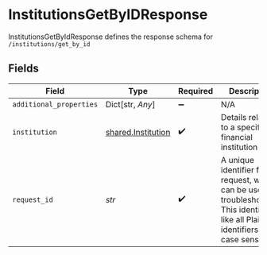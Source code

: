 # InstitutionsGetByIDResponse

InstitutionsGetByIdResponse defines the response schema for `/institutions/get_by_id`


## Fields

| Field                                                                                                                                       | Type                                                                                                                                        | Required                                                                                                                                    | Description                                                                                                                                 |
| ------------------------------------------------------------------------------------------------------------------------------------------- | ------------------------------------------------------------------------------------------------------------------------------------------- | ------------------------------------------------------------------------------------------------------------------------------------------- | ------------------------------------------------------------------------------------------------------------------------------------------- |
| `additional_properties`                                                                                                                     | Dict[str, *Any*]                                                                                                                            | :heavy_minus_sign:                                                                                                                          | N/A                                                                                                                                         |
| `institution`                                                                                                                               | [shared.Institution](../../models/shared/institution.md)                                                                                    | :heavy_check_mark:                                                                                                                          | Details relating to a specific financial institution                                                                                        |
| `request_id`                                                                                                                                | *str*                                                                                                                                       | :heavy_check_mark:                                                                                                                          | A unique identifier for the request, which can be used for troubleshooting. This identifier, like all Plaid identifiers, is case sensitive. |